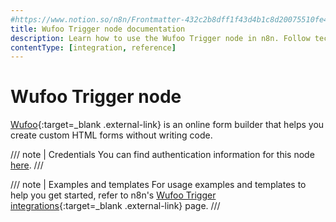 ```yaml
---
#https://www.notion.so/n8n/Frontmatter-432c2b8dff1f43d4b1c8d20075510fe4
title: Wufoo Trigger node documentation
description: Learn how to use the Wufoo Trigger node in n8n. Follow technical documentation to integrate Wufoo Trigger node into your workflows.
contentType: [integration, reference]
---
```


# Wufoo Trigger node

[Wufoo](https://wufoo.com){:target=_blank .external-link} is an online form builder that helps you create custom HTML forms without writing code.

/// note | Credentials
You can find authentication information for this node [here](/integrations/builtin/credentials/wufoo.md).
///

///  note  | Examples and templates
For usage examples and templates to help you get started, refer to n8n's [Wufoo Trigger integrations](https://n8n.io/integrations/wufoo-trigger/){:target=_blank .external-link} page.
///
